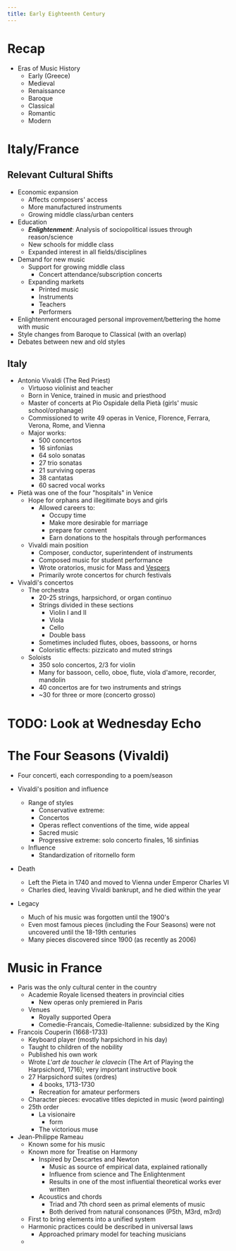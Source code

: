 ```yaml
---
title: Early Eighteenth Century
---
```

  # Recap

- Eras of Music History
	- Early (Greece)
	- Medieval
	- Renaissance
	- Baroque
	- Classical
	- Romantic
	- Modern

# Italy/France

## Relevant Cultural Shifts

- Economic expansion
	- Affects composers' access
	- More manufactured instruments
	- Growing middle class/urban centers
- Education
	- ***Enlightenment***: Analysis of sociopolitical issues through reason/science
	- New schools for middle class
	- Expanded interest in all fields/disciplines
- Demand for new music
	- Support for growing middle class
		- Concert attendance/subscription concerts
	- Expanding markets
		- Printed music
		- Instruments
		- Teachers
		- Performers
- Enlightenment encouraged personal improvement/bettering the home with music
- Style changes from Baroque to Classical (with an overlap)
- Debates between new and old styles

## Italy

- Antonio Vivaldi (The Red Priest)
	- Virtuoso violinist and teacher
	- Born in Venice, trained in music and priesthood
	- Master of concerts at Pio Ospidale della Pietà (girls' music school/orphanage)
	- Commissioned to write 49 operas in Venice, Florence, Ferrara, Verona, Rome, and Vienna
	- Major works:
		- 500 concertos
		- 16 sinfonias
		- 64 solo sonatas
		- 27 trio sonatas
		- 21 surviving operas
		- 38 cantatas
		- 60 sacred vocal works
- Pietà was one of the four "hospitals" in Venice
	- Hope for orphans and illegitimate boys and girls
		- Allowed careers to:
			- Occupy time
			- Make more desirable for marriage
			- prepare for convent
			- Earn donations to the hospitals through performances
	- Vivaldi main position
		- Composer, conductor, superintendent of instruments
		- Composed music for student performance
		- Wrote oratorios, music for Mass and [Vespers](https://www.nativityorthodoxchurch.com/orthodoxy/vespers)
		- Primarily wrote concertos for church festivals
- Vivaldi's concertos
	- The orchestra
		- 20-25 strings, harpsichord, or organ continuo
		- Strings divided in these sections
			- Violin I and II
			- Viola
			- Cello
			- Double bass
		- Sometimes included flutes, oboes, bassoons, or horns
		- Coloristic effects: pizzicato and muted strings
	- Soloists
		- 350 solo concertos, 2/3 for violin
		- Many for bassoon, cello, oboe, flute, viola d'amore, recorder, mandolin
		- 40 concertos are for two instruments and strings
		- ~30 for three or more (concerto grosso)

# TODO: Look at Wednesday Echo

# The Four Seasons (Vivaldi)

- Four concerti, each corresponding to a poem/season

- Vivaldi's position and influence
	- Range of styles
		- Conservative extreme:
		- Concertos
		- Operas reflect conventions of the time, wide appeal
		- Sacred music
		- Progressive extreme: solo concerto finales, 16 sinfinias
	- Influence
		- Standardization of ritornello form
- Death
	- Left the Pieta in 1740 and moved to Vienna under Emperor Charles VI
	- Charles died, leaving Vivaldi bankrupt, and he died within the year
- Legacy
	- Much of his music was forgotten until the 1900's
	- Even most famous pieces (including the Four Seasons) were not uncovered until the 18-19th centuries
	- Many pieces discovered since 1900 (as recently as 2006)

# Music in France

- Paris was the only cultural center in the country
	- Academie Royale licensed theaters in provincial cities
		- New operas only premiered in Paris
	- Venues
		- Royally supported Opera
		- Comedie-Francais, Comedie-Italienne: subsidized by the King
- Francois Couperin (1668-1733)
	- Keyboard player (mostly harpsichord in his day)
	- Taught to children of the nobility
	- Published his own work
	- Wrote *L'art de toucher le clavecin* (The Art of Playing the Harpsichord, 1716); very important instructive book
	- 27 Harpsichord suites (ordres)
		- 4 books, 1713-1730
		- Recreation for amateur performers
	- Character pieces: evocative titles depicted in music (word painting)
	- 25th order
		- La visionaire
			- form
		- The victorious muse
- Jean-Philippe Rameau
	- Known some for his music
	- Known more for Treatise on Harmony
		- Inspired by Descartes and Newton
			- Music as source of empirical data, explained rationally
			- Influence from science and The Enlightenment
			- Results in one of the most influential theoretical works ever written
		- Acoustics and chords
			- Triad and 7th chord seen as primal elements of music
			- Both derived from natural consonances (P5th, M3rd, m3rd)
	- First to bring elements into a unified system
	- Harmonic practices could be described in universal laws
		- Approached primary model for teaching musicians
	- 
